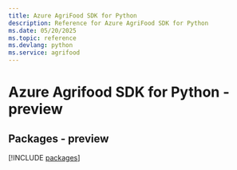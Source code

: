```yaml
---
title: Azure AgriFood SDK for Python
description: Reference for Azure AgriFood SDK for Python
ms.date: 05/20/2025
ms.topic: reference
ms.devlang: python
ms.service: agrifood
---
```

# Azure Agrifood SDK for Python - preview
## Packages - preview
[!INCLUDE [packages](agrifood-index.md)]